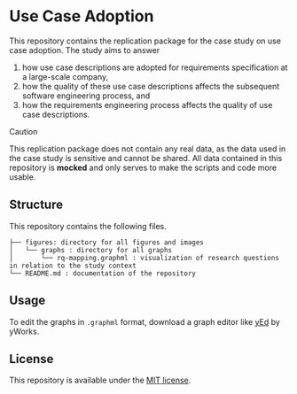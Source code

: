 # Use Case Adoption

This repository contains the replication package for the case study on use case adoption.
The study aims to answer 

1. how use case descriptions are adopted for requirements specification at a large-scale company,
2. how the quality of these use case descriptions affects the subsequent software engineering process, and
3. how the requirements engineering process affects the quality of use case descriptions.

> [!CAUTION]
> This replication package does not contain any real data, as the data used in the case study is sensitive and cannot be shared. All data contained in this repository is **mocked** and only serves to make the scripts and code more usable.

## Structure

This repository contains the following files.

```
├── figures: directory for all figures and images
│   └── graphs : directory for all graphs
│       └── rq-mapping.graphml : visualization of research questions in relation to the study context
└── README.md : documentation of the repository
```

## Usage

To edit the graphs in `.graphml` format, download a graph editor like [yEd](https://www.yworks.com/products/yed) by yWorks.

## License

This repository is available under the [MIT license](./LICENSE.md).